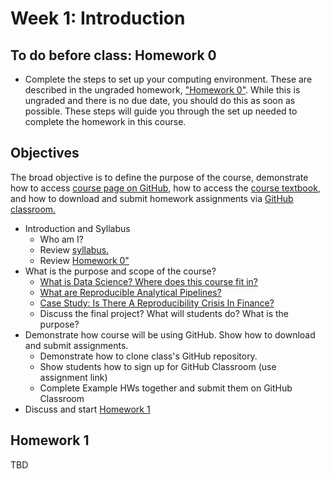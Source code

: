 # Week 1: Introduction 

## To do before class: Homework 0 

- Complete the steps to set up your computing environment. These are described in the ungraded homework, ["Homework 0"](./HW0.md). While this is ungraded and there is no due date, you should do this as soon as possible. These steps will guide you through the set up needed to complete the homework in this course. 

## Objectives

The broad objective is to define the purpose of the course, demonstrate how to access [course page on GitHub](https://github.com/finm-32900/finm-32900-data-science), 
how to access the [course textbook](https://finm-32900.github.io/), and how to download and submit homework assignments via [GitHub classroom.](https://classroom.github.com/classrooms/151073994-finm-32900-winter-2024)


- Introduction and Syllabus
    - Who am I?
    - Review [syllabus.](../../README.md) 
    - Review [Homework 0"](./HW0.md)
- What is the purpose and scope of the course?
    - [What is Data Science? Where does this course fit in?](what_is_this_course_about.md)
    - [What are Reproducible Analytical Pipelines?](reproducible_analytical_pipelines.md)
    - [Case Study: Is There A Reproducibility Crisis In Finance?](case_study_reproducibility_in_finance.md)
    - Discuss the final project? What will students do? What is the purpose?
- Demonstrate how course will be using GitHub. Show how to download and submit assignments.
    - Demonstrate how to clone class's GitHub repository.
    - Show students how to sign up for GitHub Classroom (use assignment link)
    - Complete Example HWs together and submit them on GitHub Classroom
- Discuss and start [Homework 1](./HW1.md)

## Homework 1

TBD